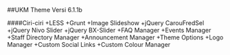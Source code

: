 ##UKM Theme Versi 6.1.1b

####Ciri-ciri
+LESS
+Grunt
+Image Slideshow
    +jQuery CarouFredSel
    +jQuery Nivo Slider
    +jQuery BX-Slider
+FAQ Manager
+Events Manager
+Staff Directory Manager
+Announcement Manager
+Theme Options
+Logo Manager
+Custom Social Links
+Custom Colour Manager